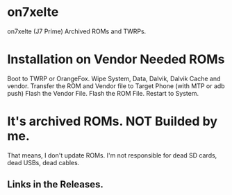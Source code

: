 # on7xelte
on7xelte (J7 Prime) Archived ROMs and TWRPs.

# Installation on Vendor Needed ROMs
Boot to TWRP or OrangeFox.
Wipe System, Data, Dalvik, Dalvik Cache and vendor.
Transfer the ROM and Vendor file to Target Phone (with MTP or adb push)
Flash the Vendor File.
Flash the ROM File.
Restart to System. 

# It's archived ROMs. NOT Builded by me.
That means, I don't update ROMs.
I'm not responsible for dead SD cards,
dead USBs, dead cables. 
## Links in the Releases.

